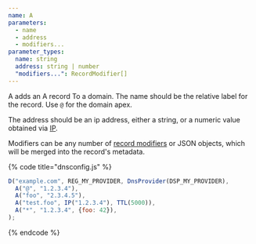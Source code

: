 ```yaml
---
name: A
parameters:
  - name
  - address
  - modifiers...
parameter_types:
  name: string
  address: string | number
  "modifiers...": RecordModifier[]
---
```


A adds an A record To a domain. The name should be the relative label for the record. Use `@` for the domain apex.

The address should be an ip address, either a string, or a numeric value obtained via [IP](../top-level-functions/IP.md).

Modifiers can be any number of [record modifiers](https://docs.dnscontrol.org/language-reference/record-modifiers) or JSON objects, which will be merged into the record's metadata.

{% code title="dnsconfig.js" %}
```javascript
D("example.com", REG_MY_PROVIDER, DnsProvider(DSP_MY_PROVIDER),
  A("@", "1.2.3.4"),
  A("foo", "2.3.4.5"),
  A("test.foo", IP("1.2.3.4"), TTL(5000)),
  A("*", "1.2.3.4", {foo: 42}),
);
```
{% endcode %}
